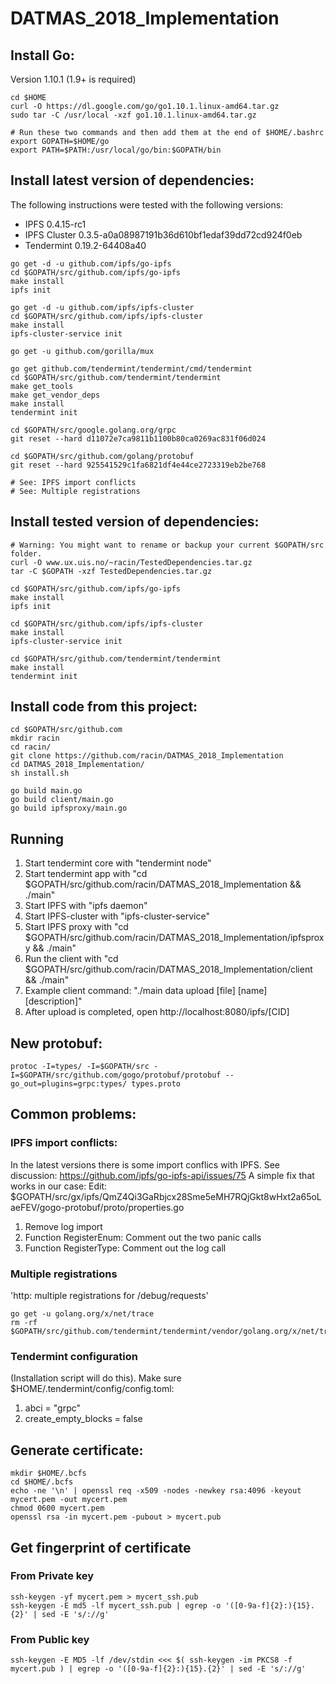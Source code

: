 # DATMAS_2018_Implementation

## Install Go:
Version 1.10.1 (1.9+ is required)
```
cd $HOME
curl -O https://dl.google.com/go/go1.10.1.linux-amd64.tar.gz
sudo tar -C /usr/local -xzf go1.10.1.linux-amd64.tar.gz

# Run these two commands and then add them at the end of $HOME/.bashrc
export GOPATH=$HOME/go
export PATH=$PATH:/usr/local/go/bin:$GOPATH/bin
```

## Install latest version of dependencies:
The following instructions were tested with the following versions:
* IPFS 0.4.15-rc1
* IPFS Cluster 0.3.5-a0a08987191b36d610bf1edaf39dd72cd924f0eb
* Tendermint 0.19.2-64408a40

```
go get -d -u github.com/ipfs/go-ipfs
cd $GOPATH/src/github.com/ipfs/go-ipfs
make install
ipfs init

go get -d -u github.com/ipfs/ipfs-cluster
cd $GOPATH/src/github.com/ipfs/ipfs-cluster
make install
ipfs-cluster-service init

go get -u github.com/gorilla/mux

go get github.com/tendermint/tendermint/cmd/tendermint
cd $GOPATH/src/github.com/tendermint/tendermint
make get_tools
make get_vendor_deps
make install
tendermint init

cd $GOPATH/src/google.golang.org/grpc
git reset --hard d11072e7ca9811b1100b80ca0269ac831f06d024

cd $GOPATH/src/github.com/golang/protobuf
git reset --hard 925541529c1fa6821df4e44ce2723319eb2be768

# See: IPFS import conflicts
# See: Multiple registrations 
```
## Install tested version of dependencies:
```
# Warning: You might want to rename or backup your current $GOPATH/src folder.
curl -O www.ux.uis.no/~racin/TestedDependencies.tar.gz
tar -C $GOPATH -xzf TestedDependencies.tar.gz 

cd $GOPATH/src/github.com/ipfs/go-ipfs
make install
ipfs init

cd $GOPATH/src/github.com/ipfs/ipfs-cluster
make install
ipfs-cluster-service init

cd $GOPATH/src/github.com/tendermint/tendermint
make install
tendermint init
```

## Install code from this project:
```
cd $GOPATH/src/github.com
mkdir racin
cd racin/
git clone https://github.com/racin/DATMAS_2018_Implementation
cd DATMAS_2018_Implementation/
sh install.sh

go build main.go
go build client/main.go
go build ipfsproxy/main.go
```

## Running 
1. Start tendermint core with "tendermint node"
2. Start tendermint app with "cd $GOPATH/src/github.com/racin/DATMAS_2018_Implementation && ./main"
3. Start IPFS with "ipfs daemon"
4. Start IPFS-cluster with "ipfs-cluster-service"
5. Start IPFS proxy with "cd $GOPATH/src/github.com/racin/DATMAS_2018_Implementation/ipfsproxy && ./main"
6. Run the client with "cd $GOPATH/src/github.com/racin/DATMAS_2018_Implementation/client && ./main"
7. Example client command: "./main data upload [file] [name] [description]"
8. After upload is completed, open http://localhost:8080/ipfs/[CID]

## New protobuf:
```
protoc -I=types/ -I=$GOPATH/src -I=$GOPATH/src/github.com/gogo/protobuf/protobuf --go_out=plugins=grpc:types/ types.proto
```

## Common problems:
### IPFS import conflicts:
In the latest versions there is some import conflics with IPFS. See discussion: https://github.com/ipfs/go-ipfs-api/issues/75
A simple fix that works in our case:
Edit: $GOPATH/src/gx/ipfs/QmZ4Qi3GaRbjcx28Sme5eMH7RQjGkt8wHxt2a65oLaeFEV/gogo-protobuf/proto/properties.go
1. Remove log import
2. Function RegisterEnum: Comment out the two panic calls
3. Function RegisterType: Comment out the log call

### Multiple registrations
'http: multiple registrations for /debug/requests'
```
go get -u golang.org/x/net/trace
rm -rf $GOPATH/src/github.com/tendermint/tendermint/vendor/golang.org/x/net/trace
```

### Tendermint configuration
(Installation script will do this).
Make sure $HOME/.tendermint/config/config.toml:
1. abci = "grpc"
2. create_empty_blocks = false


## Generate certificate:
```
mkdir $HOME/.bcfs
cd $HOME/.bcfs
echo -ne '\n' | openssl req -x509 -nodes -newkey rsa:4096 -keyout mycert.pem -out mycert.pem
chmod 0600 mycert.pem
openssl rsa -in mycert.pem -pubout > mycert.pub
```

## Get fingerprint of certificate
### From Private key
```
ssh-keygen -yf mycert.pem > mycert_ssh.pub
ssh-keygen -E md5 -lf mycert_ssh.pub | egrep -o '([0-9a-f]{2}:){15}.{2}' | sed -E 's/://g'
```

### From Public key
```
ssh-keygen -E MD5 -lf /dev/stdin <<< $( ssh-keygen -im PKCS8 -f mycert.pub ) | egrep -o '([0-9a-f]{2}:){15}.{2}' | sed -E 's/://g'
```
